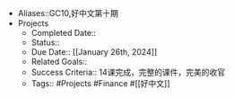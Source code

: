 - Aliases::GC10,好中文第十期
- Projects
    - Completed Date::
    - Status::
    - Due Date:: [[January 26th, 2024]]
    - Related Goals::
    - Success Criteria:: 14课完成，完整的课件，完美的收官
    - Tags:: #Projects #Finance #[[好中文]]
